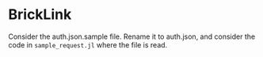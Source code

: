 # BrickLink


Consider the auth.json.sample file. Rename it to auth.json, and consider the code in `sample_request.jl` where the file is read.